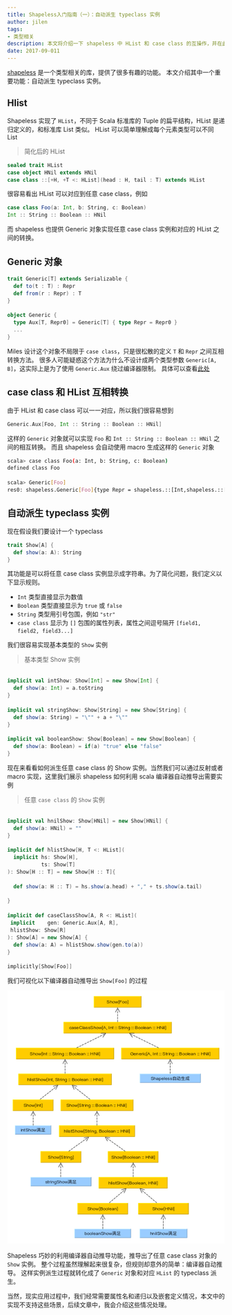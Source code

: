 ```yaml
---
title: Shapeless入门指南（一）：自动派生 typeclass 实例
author: jilen
tags:
- 类型相关
description: 本文将介绍一下 shapeless 中 HList 和 case class 的互操作，并在此基础上阐述自动派生 typeclass 实例的功能。
date: 2017-09-011
---
```


[shapeless](https://github.com/milessabin/shapeless) 是一个类型相关的库，提供了很多有趣的功能。
本文介绍其中一个重要功能：自动派生 typeclass 实例。

## Hlist
Shapeless 实现了 `HList`，不同于 Scala 标准库的 Tuple 的扁平结构，HList 是递归定义的，和标准库 List 类似。
HList 可以简单理解成每个元素类型可以不同 List

> 简化后的 HList

```scala
sealed trait HList
case object HNil extends HNil
case class ::[+H, +T <: HList](head : H, tail : T) extends HList
```

很容易看出 HList 可以对应到任意 case class，例如
```scala
case class Foo(a: Int, b: String, c: Boolean)
Int :: String :: Boolean :: HNil
```

而 shapeless 也提供 Generic 对象实现任意 case class 实例和对应的 HList 之间的转换。

## Generic 对象

```scala
trait Generic[T] extends Serializable {
  def to(t : T) : Repr
  def from(r : Repr) : T
}

object Generic {
  type Aux[T, Repr0] = Generic[T] { type Repr = Repr0 }
  ...
}
```

Miles 设计这个对象不局限于 `case class`，只是很松散的定义 `T` 和 `Repr` 之间互相转换方法。
很多人可能疑惑这个方法为什么不设计成两个类型参数 `Generic[A, B]`，这实际上是为了使用 `Generic.Aux` 绕过编译器限制。
具体可以查看[此处](http://gigiigig.github.io/posts/2015/09/13/aux-pattern.html)

## case class 和 HList 互相转换

由于 HList 和 case class 可以一一对应，所以我们很容易想到
```scala
Generic.Aux[Foo, Int :: String :: Boolean :: HNil]
```
这样的 `Generic` 对象就可以实现 `Foo` 和 `Int :: String :: Boolean :: HNil` 之间的相互转换。
而且 shapeless 会自动使用 macro 生成这样的 `Generic` 对象

```bash
scala> case class Foo(a: Int, b: String, c: Boolean)
defined class Foo

scala> Generic[Foo]
res0: shapeless.Generic[Foo]{type Repr = shapeless.::[Int,shapeless.::[String,shapeless.::[Boolean,shapeless.HNil]]]} = anon$macro$4$1@42db6e8e

```


## 自动派生 typeclass 实例

现在假设我们要设计一个 typeclass

```scala
trait Show[A] {
  def show(a: A): String
}
```

其功能是可以将任意 case class 实例显示成字符串。为了简化问题，我们定义以下显示规则。

+ `Int` 类型直接显示为数值
+ `Boolean` 类型直接显示为 `true` 或 `false`
+ `String` 类型用引号包围，例如 `"str"`
+ `case class` 显示为 `[]` 包围的属性列表，属性之间逗号隔开 `[field1, field2, field3...]`

我们很容易实现基本类型的 `Show` 实例

> 基本类型 Show 实例

```scala

implicit val intShow: Show[Int] = new Show[Int] {
  def show(a: Int) = a.toString
}

implicit val stringShow: Show[String] = new Show[String] {
  def show(a: String) = "\"" + a + "\""
}

implicit val booleanShow: Show[Boolean] = new Show[Boolean] {
  def show(a: Boolean) = if(a) "true" else "false"
}
```

现在来看看如何派生任意 case class 的 Show 实例。当然我们可以通过反射或者 macro 实现，这里我们展示 shapeless 如何利用 scala 编译器自动推导出需要实例

> 任意 `case class` 的 `Show` 实例

```scala

implicit val hnilShow: Show[HNil] = new Show[HNil] {
  def show(a: HNil) = ""
}

implicit def hlistShow[H, T <: HList](
  implicit hs: Show[H],
           ts: Show[T]
): Show[H :: T] = new Show[H :: T]{

  def show(a: H :: T) = hs.show(a.head) + "," + ts.show(a.tail)

}

implicit def caseClassShow[A, R <: HList](
 implicit    gen: Generic.Aux[A, R],
 hlistShow: Show[R]
): Show[A] = new Show[A] {
  def show(a: A) = hlistShow.show(gen.to(a))
}

implicitly[Show[Foo]]
```

我们可视化以下编译器自动推导出 `Show[Foo]` 的过程

![编译器自动推导过程](/images/2017/09/shapeless-infer.png)

Shapeless 巧妙的利用编译器自动推导功能，推导出了任意 case class 对象的 `Show` 实例。
整个过程虽然理解起来很复杂，但规则却意外的简单：编译器自动推导。
这样实例派生过程就转化成了 `Generic` 对象和对应 `HList` 的 typeclass 派生。

当然，现实应用过程中，我们经常需要属性名和递归以及嵌套定义情况，本文中的实现不支持这些场景，后续文章中，我会介绍这些情况处理。
